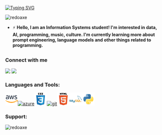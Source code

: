 [![Typing SVG](https://readme-typing-svg.demolab.com/?lines=Hello+There!+I'm+Daniel!;Olá!+Sou+Daniel!;今日は!+ダニエルです。)](https://git.io/typing-svg)

<p align="left"> <img src="https://komarev.com/ghpvc/?username=redoaxe&label=Profile%20views&color=0e75b6&style=flat" alt="redoaxe" /> </p>



- ⚡ **Hello, I am an Information Systems student! I'm interested in data, AI, programming, music, culture. I'm currently learning more about prompt engineering, language models and other things related to programming.**

##

<h3 align="left">Connect with me</h3>  
<a href = "mailto:dielrique@gmail.com"><img src="https://img.shields.io/badge/-Gmail-%23333?style=for-the-badge&logo=gmail&logoColor=white" target="_blank"></a>
  <a href="https://www.linkedin.com/in/danhenrique93/" target="_blank"><img src="https://img.shields.io/badge/-LinkedIn-%230077B5?style=for-the-badge&logo=linkedin&logoColor=white" target="_blank"></a> 



<h3 align="left">Languages and Tools:</h3>
<p align="left"> <a href="https://aws.amazon.com" target="_blank" rel="noreferrer"><img src="https://raw.githubusercontent.com/devicons/devicon/master/icons/amazonwebservices/amazonwebservices-original-wordmark.svg" alt="aws" width="40" height="40"/></a><a href="https://azure.microsoft.com/en-in/" target="_blank" rel="noreferrer"><img src="https://www.vectorlogo.zone/logos/microsoft_azure/microsoft_azure-icon.svg" alt="azure" width="40" height="40"/></a><a href="https://www.w3schools.com/css/" target="_blank" rel="noreferrer"><img src="https://raw.githubusercontent.com/devicons/devicon/master/icons/css3/css3-original-wordmark.svg" alt="css3" width="40" height="40"/></a><a href="https://git-scm.com/" target="_blank" rel="noreferrer"><img src="https://www.vectorlogo.zone/logos/git-scm/git-scm-icon.svg" alt="git" width="40" height="40"/></a><a href="https://www.w3.org/html/" target="_blank" rel="noreferrer"><img src="https://raw.githubusercontent.com/devicons/devicon/master/icons/html5/html5-original-wordmark.svg" alt="html5" width="40" height="40"/></a><a href="https://www.mysql.com/" target="_blank" rel="noreferrer"><img src="https://raw.githubusercontent.com/devicons/devicon/master/icons/mysql/mysql-original-wordmark.svg" alt="mysql" width="40" height="40"/></a><a href="https://www.python.org" target="_blank" rel="noreferrer"><img src="https://raw.githubusercontent.com/devicons/devicon/master/icons/python/python-original.svg" alt="python" width="40" height="40"/></a></p>

<h3 align="left">Support:</h3>
<p><a href="https://ko-fi.com/redoaxe"> <img align="left" src="https://cdn.ko-fi.com/cdn/kofi3.png?v=3" height="50" width="210" alt="redoaxe" /></a></p><br><br>
